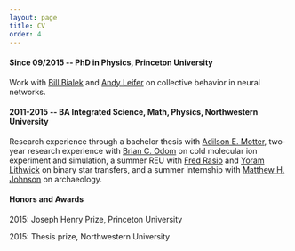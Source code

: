 ```yaml
---
layout: page
title: CV
order: 4
---
```


#### Since 09/2015 -- PhD in Physics, Princeton University

Work with [Bill Bialek](http://www.princeton.edu/~wbialek/wbialek.html) and [Andy Leifer](http://leiferlab.princeton.edu) on collective behavior in neural networks.

#### 2011-2015 -- BA Integrated Science, Math, Physics, Northwestern University

Research experience through a bachelor thesis with [Adilson E. Motter](http://dyn.phys.northwestern.edu), two-year research experience with [Brian C. Odom](http://faculty.wcas.northwestern.edu/brian-odom/) on cold molecular ion experiment and simulation, a summer REU with [Fred Rasio](http://faculty.wcas.northwestern.edu/rasio/) and [Yoram Lithwick](http://faculty.wcas.northwestern.edu/yoram/) on binary star transfers, and a summer internship with [Matthew H. Johnson](https://www.anthropology.northwestern.edu/people/faculty/johnson.html) on archaeology.

#### Honors and Awards

2015: Joseph Henry Prize, Princeton University

2015: Thesis prize, Northwestern University

